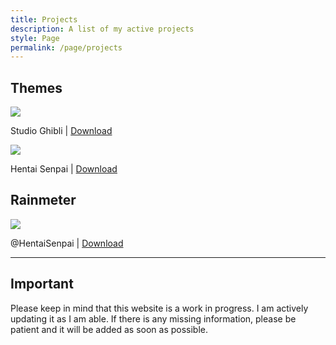 ```yaml
---
title: Projects
description: A list of my active projects
style: Page
permalink: /page/projects
---
```


## Themes
![][SGP]

Studio Ghibli | [Download][SGD]

![][HSP]

Hentai Senpai | [Download][HSD]


## Rainmeter

![][@HSP]

@HentaiSenpai | [Download][@HSD]

---

## Important
Please keep in mind that this website is a work in progress. I am actively updating it as I am able. If there is any missing information, please be patient and it will be added as soon as possible.

[@HSP]: https://images-wixmp-ed30a86b8c4ca887773594c2.wixmp.com/i/836bd001-fc1e-41ac-8fce-917bee5d1f0e/deshztq-b9870cb3-39fd-4118-bd22-47251cca86fc.png/v1/fit/w_828,h_518,q_70,strp/_hentaisenpai_by_og_nimbi_deshztq-414w-2x.jpg
[@HSD]: https://www.deviantart.com/og-nimbi/art/HentaiSenpai-894395294
[HSP]: https://images-wixmp-ed30a86b8c4ca887773594c2.wixmp.com/i/836bd001-fc1e-41ac-8fce-917bee5d1f0e/dii8eck-5a592723-2efa-4c76-b3b9-5427af849437.png/v1/fit/w_828,h_396,q_70,strp/hentai_senpai_by_og_nimbi_dii8eck-414w-2x.jpg
[HSD]: https://www.deviantart.com/og-nimbi/art/Hentai-Senpai-1119016100
[SGP]: https://images-wixmp-ed30a86b8c4ca887773594c2.wixmp.com/i/836bd001-fc1e-41ac-8fce-917bee5d1f0e/dic0llt-bfa3911c-f865-4f3e-affd-f02d7f174f79.png
[SGD]: https://www.devihttps://imagest/Studio-Ghibli-Theme-1108574561
